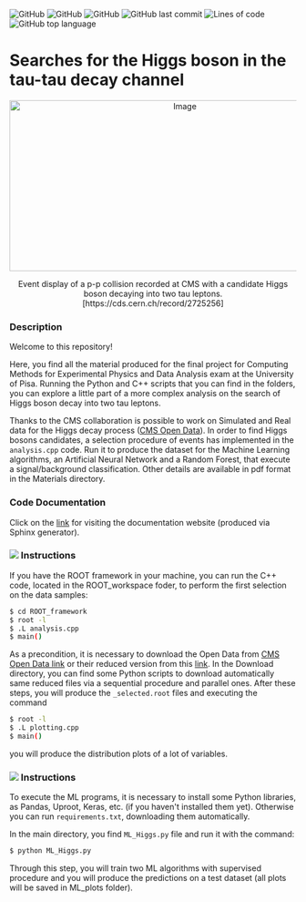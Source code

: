 ![GitHub](https://github.com/DomRic98/Searches-for-the-Higgs-boson-in-the-tau-tau-decay-channel/actions/workflows/python-app.yml/badge.svg)
![GitHub](https://img.shields.io/github/license/DomRic98/Searches-for-the-Higgs-boson-in-the-tau-tau-decay-channel?logo=github)
![GitHub](https://img.shields.io/github/languages/count/DomRic98/Searches-for-the-Higgs-boson-in-the-tau-tau-decay-channel?logo=github)
![GitHub last commit](https://img.shields.io/github/last-commit/DomRic98/Searches-for-the-Higgs-boson-in-the-tau-tau-decay-channel?logo=GitHub)
![Lines of code](https://img.shields.io/tokei/lines/github/DomRic98/Searches-for-the-Higgs-boson-in-the-tau-tau-decay-channel?logo=github)
![GitHub top language](https://img.shields.io/github/languages/top/DomRic98/Searches-for-the-Higgs-boson-in-the-tau-tau-decay-channel?logo=github)

# Searches for the Higgs boson in the tau-tau decay channel
<div align="center">
    <img src="https://cds.cern.ch/record/2725256/files/mt2.png?subformat=icon-1440" alt="Image" width="600" height="300" />
    <p >Event display of a p-p collision recorded at CMS with a candidate Higgs boson decaying into two tau leptons.<br>[https://cds.cern.ch/record/2725256]</p>
</div>

### Description

Welcome to this repository! 

Here, you find all the material produced for the final project for Computing Methods for Experimental Physics and Data Analysis exam at the University of Pisa. Running the Python and C++ scripts that you can find in the folders, you can explore a little part of a more complex analysis on the search of Higgs boson decay into two tau leptons.

Thanks to the CMS collaboration is possible to work on Simulated and Real data for the Higgs decay process ([CMS Open Data](http://opendata.web.cern.ch/record/12350)). In order to find Higgs bosons candidates, a selection procedure of events has implemented in the `analysis.cpp` code. Run it to produce the dataset for the Machine Learning algorithms, an Artificial Neural Network and a Random Forest, that execute a signal/background classification. 
Other details are available in pdf format in the Materials directory. 

### Code Documentation

Click on the [link](https://domric98.github.io/Searches-for-the-Higgs-boson-in-the-tau-tau-decay-channel/) for visiting the documentation website (produced via Sphinx generator).

### <img src="https://img.icons8.com/color/32/000000/c-plus-plus-logo.png"/> Instructions

If you have the ROOT framework in your machine, you can run the C++ code, located in the ROOT_workspace foder, to perform the first selection on the data samples:
```bash
$ cd ROOT_framework
$ root -l
$ .L analysis.cpp
$ main()
```

As a precondition, it is necessary to download the Open Data from [CMS Open Data link](http://opendata.web.cern.ch/record/12350) or their reduced version from this [link](https://root.cern/files/HiggsTauTauReduced/). In the Download directory, you can find some Python scripts to download automatically same reduced files via a sequential procedure and parallel ones.
After these steps, you will produce the `_selected.root` files and executing the command
```bash
$ root -l
$ .L plotting.cpp
$ main()
```
you will produce the distribution plots of a lot of variables.

### <img src="https://img.icons8.com/color/32/000000/python--v2.png"/> Instructions

To execute the ML programs, it is necessary to install some Python libraries, as Pandas, Uproot, Keras, etc. (if you haven't installed them yet). Otherwise you can run `requirements.txt`, downloading them automatically.

In the main directory, you find `ML_Higgs.py` file and run it with the command:
```bash
$ python ML_Higgs.py
```
Through this step, you will train two ML algorithms with supervised procedure and you will produce the predictions on a test dataset (all plots will be saved in ML_plots folder).
